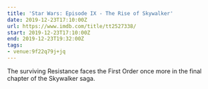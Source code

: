 ```yaml
---
title: 'Star Wars: Episode IX - The Rise of Skywalker'
date: 2019-12-23T17:10:00Z
url: https://www.imdb.com/title/tt2527338/
start: 2019-12-23T17:10:00Z
end: 2019-12-23T19:32:00Z
tags:
- venue:9f22q79j+jq
---
```

The surviving Resistance faces the First Order once more in the final chapter of the Skywalker saga.
